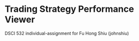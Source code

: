 # Trading Strategy Performance Viewer

[](img/banner.png)

DSCI 532 individual-assignment for Fu Hong Shiu (johnshiu)
